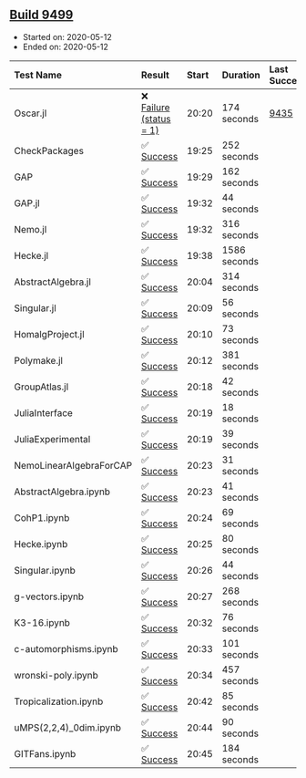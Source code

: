 ## [Build 9499](https://oscarci.mathematik.uni-kl.de/job/oscar/9499/)

* Started on: 2020-05-12
* Ended on: 2020-05-12

| Test Name    | Result | Start | Duration | Last Success | First Failure |
|:-------------|:-------|:------|:---------|:-------------|:--------------|
| Oscar.jl | ❌ [Failure (status = 1)](https://oscarci.mathematik.uni-kl.de/job/oscar/9499/artifact/logs/build-9499/Oscar.jl.log) | 20:20 | 174 seconds | [9435](https://oscarci.mathematik.uni-kl.de/job/oscar/9435/) | [9436](https://oscarci.mathematik.uni-kl.de/job/oscar/9436/) |
| CheckPackages | ✅ [Success](https://oscarci.mathematik.uni-kl.de/job/oscar/9499/artifact/logs/build-9499/CheckPackages.log) | 19:25 | 252 seconds |  |  |
| GAP | ✅ [Success](https://oscarci.mathematik.uni-kl.de/job/oscar/9499/artifact/logs/build-9499/GAP.log) | 19:29 | 162 seconds |  |  |
| GAP.jl | ✅ [Success](https://oscarci.mathematik.uni-kl.de/job/oscar/9499/artifact/logs/build-9499/GAP.jl.log) | 19:32 | 44 seconds |  |  |
| Nemo.jl | ✅ [Success](https://oscarci.mathematik.uni-kl.de/job/oscar/9499/artifact/logs/build-9499/Nemo.jl.log) | 19:32 | 316 seconds |  |  |
| Hecke.jl | ✅ [Success](https://oscarci.mathematik.uni-kl.de/job/oscar/9499/artifact/logs/build-9499/Hecke.jl.log) | 19:38 | 1586 seconds |  |  |
| AbstractAlgebra.jl | ✅ [Success](https://oscarci.mathematik.uni-kl.de/job/oscar/9499/artifact/logs/build-9499/AbstractAlgebra.jl.log) | 20:04 | 314 seconds |  |  |
| Singular.jl | ✅ [Success](https://oscarci.mathematik.uni-kl.de/job/oscar/9499/artifact/logs/build-9499/Singular.jl.log) | 20:09 | 56 seconds |  |  |
| HomalgProject.jl | ✅ [Success](https://oscarci.mathematik.uni-kl.de/job/oscar/9499/artifact/logs/build-9499/HomalgProject.jl.log) | 20:10 | 73 seconds |  |  |
| Polymake.jl | ✅ [Success](https://oscarci.mathematik.uni-kl.de/job/oscar/9499/artifact/logs/build-9499/Polymake.jl.log) | 20:12 | 381 seconds |  |  |
| GroupAtlas.jl | ✅ [Success](https://oscarci.mathematik.uni-kl.de/job/oscar/9499/artifact/logs/build-9499/GroupAtlas.jl.log) | 20:18 | 42 seconds |  |  |
| JuliaInterface | ✅ [Success](https://oscarci.mathematik.uni-kl.de/job/oscar/9499/artifact/logs/build-9499/JuliaInterface.log) | 20:19 | 18 seconds |  |  |
| JuliaExperimental | ✅ [Success](https://oscarci.mathematik.uni-kl.de/job/oscar/9499/artifact/logs/build-9499/JuliaExperimental.log) | 20:19 | 39 seconds |  |  |
| NemoLinearAlgebraForCAP | ✅ [Success](https://oscarci.mathematik.uni-kl.de/job/oscar/9499/artifact/logs/build-9499/NemoLinearAlgebraForCAP.log) | 20:23 | 31 seconds |  |  |
| AbstractAlgebra.ipynb | ✅ [Success](https://oscarci.mathematik.uni-kl.de/job/oscar/9499/artifact/logs/build-9499/AbstractAlgebra.ipynb.log) | 20:23 | 41 seconds |  |  |
| CohP1.ipynb | ✅ [Success](https://oscarci.mathematik.uni-kl.de/job/oscar/9499/artifact/logs/build-9499/CohP1.ipynb.log) | 20:24 | 69 seconds |  |  |
| Hecke.ipynb | ✅ [Success](https://oscarci.mathematik.uni-kl.de/job/oscar/9499/artifact/logs/build-9499/Hecke.ipynb.log) | 20:25 | 80 seconds |  |  |
| Singular.ipynb | ✅ [Success](https://oscarci.mathematik.uni-kl.de/job/oscar/9499/artifact/logs/build-9499/Singular.ipynb.log) | 20:26 | 44 seconds |  |  |
| g-vectors.ipynb | ✅ [Success](https://oscarci.mathematik.uni-kl.de/job/oscar/9499/artifact/logs/build-9499/g-vectors.ipynb.log) | 20:27 | 268 seconds |  |  |
| K3-16.ipynb | ✅ [Success](https://oscarci.mathematik.uni-kl.de/job/oscar/9499/artifact/logs/build-9499/K3-16.ipynb.log) | 20:32 | 76 seconds |  |  |
| c-automorphisms.ipynb | ✅ [Success](https://oscarci.mathematik.uni-kl.de/job/oscar/9499/artifact/logs/build-9499/c-automorphisms.ipynb.log) | 20:33 | 101 seconds |  |  |
| wronski-poly.ipynb | ✅ [Success](https://oscarci.mathematik.uni-kl.de/job/oscar/9499/artifact/logs/build-9499/wronski-poly.ipynb.log) | 20:34 | 457 seconds |  |  |
| Tropicalization.ipynb | ✅ [Success](https://oscarci.mathematik.uni-kl.de/job/oscar/9499/artifact/logs/build-9499/Tropicalization.ipynb.log) | 20:42 | 85 seconds |  |  |
| uMPS(2,2,4)_0dim.ipynb | ✅ [Success](https://oscarci.mathematik.uni-kl.de/job/oscar/9499/artifact/logs/build-9499/uMPS-2-2-4-_0dim.ipynb.log) | 20:44 | 90 seconds |  |  |
| GITFans.ipynb | ✅ [Success](https://oscarci.mathematik.uni-kl.de/job/oscar/9499/artifact/logs/build-9499/GITFans.ipynb.log) | 20:45 | 184 seconds |  |  |
